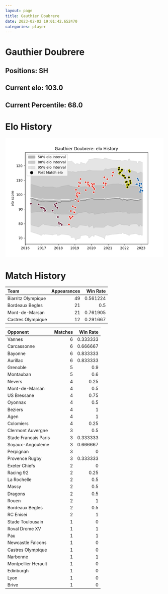 ```yaml
---  
layout: page  
title: Gauthier Doubrere  
date: 2023-02-02 19:01:42.652470  
categories: player  
---
```

# Gauthier Doubrere

## Positions: SH

## Current elo: 103.0

## Current Percentile: 68.0

# Elo History


![elo history](history_GauthierDoubrere.png)
# Match History


| Team               |   Appearances |   Win Rate |
|:-------------------|--------------:|-----------:|
| Biarritz Olympique |            49 |   0.561224 |
| Bordeaux Begles    |            21 |   0.5      |
| Mont-de-Marsan     |            21 |   0.761905 |
| Castres Olympique  |            12 |   0.291667 |

| Opponent             |   Matches |   Win Rate |
|:---------------------|----------:|-----------:|
| Vannes               |         6 |   0.333333 |
| Carcassonne          |         6 |   0.666667 |
| Bayonne              |         6 |   0.833333 |
| Aurillac             |         6 |   0.833333 |
| Grenoble             |         5 |   0.9      |
| Montauban            |         5 |   0.6      |
| Nevers               |         4 |   0.25     |
| Mont-de-Marsan       |         4 |   0.5      |
| US Bressane          |         4 |   0.75     |
| Oyonnax              |         4 |   0.5      |
| Beziers              |         4 |   1        |
| Agen                 |         4 |   1        |
| Colomiers            |         4 |   0.25     |
| Clermont Auvergne    |         3 |   0.5      |
| Stade Francais Paris |         3 |   0.333333 |
| Soyaux-Angouleme     |         3 |   0.666667 |
| Perpignan            |         3 |   0        |
| Provence Rugby       |         3 |   0.333333 |
| Exeter Chiefs        |         2 |   0        |
| Racing 92            |         2 |   0.25     |
| La Rochelle          |         2 |   0.5      |
| Massy                |         2 |   0.5      |
| Dragons              |         2 |   0.5      |
| Rouen                |         2 |   1        |
| Bordeaux Begles      |         2 |   0.5      |
| RC Enisei            |         2 |   1        |
| Stade Toulousain     |         1 |   0        |
| Roval Drome XV       |         1 |   1        |
| Pau                  |         1 |   1        |
| Newcastle Falcons    |         1 |   0        |
| Castres Olympique    |         1 |   0        |
| Narbonne             |         1 |   1        |
| Montpellier Herault  |         1 |   0        |
| Edinburgh            |         1 |   0        |
| Lyon                 |         1 |   0        |
| Brive                |         1 |   0        |